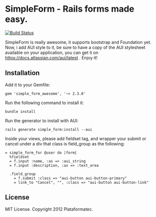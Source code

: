 # SimpleForm - Rails forms made easy.
[![Build Status](https://secure.travis-ci.org/plataformatec/simple_form.png?branch=master)](http://travis-ci.org/plataformatec/simple_form)

SimpleForm is really awesome, it supports bootstrap and Foundation yet. Now, i add AUI style to it,
be sure to have a copy of the AUI stylesheet available on your application, you can get it on 
https://docs.atlassian.com/aui/latest . Enjoy it!

## Installation

Add it to your Gemfile:

`gem 'simple_form_awesome', '~> 2.3.0'`

Run the following command to install it:

`bundle install`

Run the generator to install with AUI:

`rails generate simple_form:install --aui`


Inside your views, please add fieldset tag, and wrapper your submit or cancel 
under a div that class is field_group
as the following:

```erb
= simple_form_for @user do |form|
  %fieldset
  = f.input :name, :as => :aui_string
  = f.input :description, :as => :text_area

  .field_group
    = f.submit :class => "aui-button aui-button-primary"
    = link_to "Cancel", "", :class => "aui-button aui-button-link"
```

## License

MIT License. Copyright 2012 Plataformatec.
